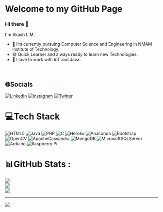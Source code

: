 # Welcome to my GitHub Page
### Hi there 👋<br>
I'm Akash L M. 
- 🔭 I’m currently pursuing Computer Science and Engineering in NMAM Institute of Technology.<br>
- 😄 Quick Learner and always ready to learn new Technologies.<br>
- 🌱 I love to work with IoT and Java.

  
<!--

Here are some ideas to get you started:

- 🔭 I’m currently working on ...
- 🌱 I’m currently learning ...
- 👯 I’m looking to collaborate on ...
- 🤔 I’m looking for help with ...
- 💬 Ask me about ...
- 📫 How to reach me: ...
- 😄 Pronouns: ...
- ⚡ Fun fact: ... 
-->
<!-- <a href="URL_REDIRECT" target="blank">PortFolio<img align="center" src="URL_TO_YOUR_IMAGE" height="100" /></a><br> 
[![Top Langs](https://github-readme-stats.vercel.app/api/top-langs/?username=akash-l-m&layout=compact&show_icons=true&theme=radical)](https://github.com/anuraghazra/github-readme-stats) -->

<br>
<!--
![java](https://user-images.githubusercontent.com/91725049/161993698-b391f69a-9b8f-438d-90c5-aaeabab791bf.png)
-->



## 🌐Socials

[![LinkedIn](https://img.shields.io/badge/LinkedIn-%230077B5.svg?logo=linkedin&logoColor=white)](https://linkedin.com/in/https://www.linkedin.com/in/akash-l-m-19baa820a/) 
[![Instagram](https://img.shields.io/badge/Instagram-%23E4405F.svg?logo=Instagram&logoColor=white)](https://instagram.com/https://www.instagram.com/akash_l_m/) [![Twitter](https://img.shields.io/badge/Twitter-%231DA1F2.svg?logo=Twitter&logoColor=white)](https://twitter.com/[![LinkedIn](https://img.shields.io/badge/LinkedIn-%230077B5.svg?logo=linkedin&logoColor=white)](https://linkedin.com/in/https://www.linkedin.com/in/akash-l-m-19baa820a/)) 

# 💻Tech Stack
![HTML5](https://img.shields.io/badge/html5-%23E34F26.svg?style=for-the-badge&logo=html5&logoColor=white) ![Java](https://img.shields.io/badge/java-%23ED8B00.svg?style=for-the-badge&logo=java&logoColor=white) ![PHP](https://img.shields.io/badge/php-%23777BB4.svg?style=for-the-badge&logo=php&logoColor=white) ![C](https://img.shields.io/badge/c-%2300599C.svg?style=for-the-badge&logo=c&logoColor=white) ![Heroku](https://img.shields.io/badge/heroku-%23430098.svg?style=for-the-badge&logo=heroku&logoColor=white) ![Anaconda](https://img.shields.io/badge/Anaconda-%2344A833.svg?style=for-the-badge&logo=anaconda&logoColor=white) ![Bootstrap](https://img.shields.io/badge/bootstrap-%23563D7C.svg?style=for-the-badge&logo=bootstrap&logoColor=white) ![OpenCV](https://img.shields.io/badge/opencv-%23white.svg?style=for-the-badge&logo=opencv&logoColor=white) ![ApacheCassandra](https://img.shields.io/badge/cassandra-%231287B1.svg?style=for-the-badge&logo=apache-cassandra&logoColor=white) ![MongoDB](https://img.shields.io/badge/MongoDB-%234ea94b.svg?style=for-the-badge&logo=mongodb&logoColor=white) ![MicrosoftSQLServer](https://img.shields.io/badge/Microsoft%20SQL%20Sever-CC2927?style=for-the-badge&logo=microsoft%20sql%20server&logoColor=white) ![Arduino](https://img.shields.io/badge/-Arduino-00979D?style=for-the-badge&logo=Arduino&logoColor=white) ![Raspberry Pi](https://img.shields.io/badge/-RaspberryPi-C51A4A?style=for-the-badge&logo=Raspberry-Pi)
# 📊GitHub Stats :
![](https://github-readme-stats.vercel.app/api?username=AKASH-L-M&theme=highcontrast&hide_border=false&include_all_commits=false&count_private=false)<br/>
![](https://github-readme-streak-stats.herokuapp.com/?user=AKASH-L-M&theme=highcontrast&hide_border=false)<br/>
![](https://github-readme-stats.vercel.app/api/top-langs/?username=AKASH-L-M&theme=highcontrast&hide_border=false&include_all_commits=false&count_private=false&layout=compact)

---
<!-- [![](https://visitcount.itsvg.in/api?id=AKASH-L-M&icon=9&color=9)](https://visitcount.itsvg.in)-->
[![](https://visitcount.itsvg.in/api?id=AKASH-L-M&label=Profile%20Views&color=2&icon=5&pretty=true)](https://visitcount.itsvg.in)
